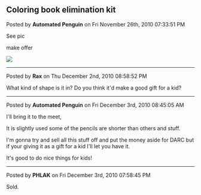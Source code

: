 ## Coloring book elimination kit
Posted by **Automated Penguin** on Fri November 26th, 2010 07:33:51 PM

See pic

make offer

![](http://www.public.asu.edu/~cbock/JUNK/sale/coloryay.JPG)

--------------------------------------------------------------------------------

Posted by **Rax** on Thu December 2nd, 2010 08:58:52 PM

What kind of shape is it in? Do you think it'd make a good gift for a kid?

--------------------------------------------------------------------------------

Posted by **Automated Penguin** on Fri December 3rd, 2010 08:45:05 AM

I'll bring it to the meet,

It is slightly used some of the pencils are shorter than others and stuff.

I'm gonna try and sell all this stuff off and put the money aside for DARC but
if your giving it as a gift for a kid I'll let you have it.

It's good to do nice things for kids!

--------------------------------------------------------------------------------

Posted by **PHLAK** on Fri December 3rd, 2010 07:58:45 PM

Sold.
